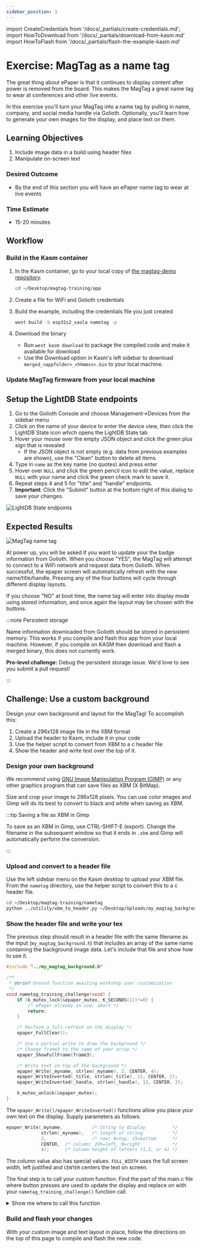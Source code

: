 ```yaml
---
sidebar_position: 3
---
```


import CreateCredentials from '/docs/\_partials/create-credentials.md';
import HowToDownload from '/docs/\_partials/download-from-kasm.md'
import HowToFlash from '/docs/\_partials/flash-the-example-kasm.md'

# Exercise: MagTag as a name tag

The great thing about ePaper is that it continues to display content after power
is removed from the board. This makes the MagTag a great name tag to wear at
conferences and other live events.

In this exercise you'll turn your MagTag into a name tag by pulling in name,
company, and social media handle via Golioth. Optionally, you'll learn how to
generate your own images for the display, and place text on them.

## Learning Objectives

  1. Include image data in a build using header files
  2. Manipulate on-screen text

### Desired Outcome

* By the end of this section you will have an ePaper name tag to wear at live
  events

### Time Estimate

* 15-20 minutes

## Workflow

### Build in the Kasm container

1. In the Kasm container, go to your local copy of [the magtag-demo repository](https://github.com/golioth/magtag-demo).

    ```bash
    cd ~/Desktop/magtag-training/app
    ```
2. Create a file for WiFi and Golioth credentials

  <CreateCredentials/>

3. Build the example, including the credentials file you just created

    ```bash
    west build -b esp32s2_saola nametag -p
    ```

4. Download the binary

    * Run `west kasm download` to package the compiled code and make it
      available for download
    * Use the Download option in Kasm's left sidebar to download
      `merged_<appfolder>_<hhmmss>.bin` to your local machine.

  <HowToDownload/>

### Update MagTag firmware from your local machine

<HowToFlash/>

## Setup the LightDB State endpoints

1. Go to the Golioth Console and choose Management&rarr;Devices from the sidebar
   menu
2. Click on the name of your device to enter the device view, then click the
   LightDB State icon which opens the LightDB State tab
3. Hover your mouse over the empty JSON object and click the green plus sign
   that is revealed
    * If the JSON object is not empty (e.g. data from previous examples are
      shown), use the "Clean" button to delete all items
4. Type in `name` as the key name (no quotes) and press enter
5. Hover over `NULL` and click the green pencil icon to edit the value, replace
   `NULL` with your name and click the green check mark to save it.
6. Repeat steps 4 and 5 for "title" and "handle" endpoints.
7. **Important**: Click the "Submit" button at the bottom right of this dialog
to save your changes.

  ![LightDB State endpoints](assets/nametag-endpoints.png)


## Expected Results

![MagTag name tag](assets/nametag-display.jpg)

At power up, you will be asked if you want to update your the badge information
from Golioth. When you choose "YES", the MagTag will attempt to connect to a
WiFi network and request data from Golioth. When successful, the epaper screen
will automatically refresh with the new name/title/handle. Pressing any of the
four buttons will cycle through different display layouts.

If you choose "NO" at boot time, the name tag will enter into display mode using
stored information, and once again the layout may be chosen with the buttons.

:::note Persistent storage

Name information downloaded from Golioth should be stored in persistent memory.
This works if you compile and flash this app from your local machine. However,
if you compile on KASM then download and flash a merged binary, this does not
currently work.

**Pro-level challenge:** Debug the persistent storage issue. We'd
love to see you submit a pull request!

:::

## Challenge: Use a custom background

Design your own background and layout for the MagTag! To accomplish this:

1. Create a 296x128 image file in the XBM format
2. Upload the header to Kasm, include it in your code
3. Use the helper script to convert from XBM to a c header file
4. Show the header and write text over the top of it.

### Design your own background

We recommend using [GNU Image Manipulation Program
(GIMP)](https://www.gimp.org/) or any other graphics program that can save files
as XBM (X BitMap).

Size and crop your image to 296x128 pixels. You can use color images and Gimp
will do its best to convert to black and white when saving as XBM.

:::tip Saving a file as XBM in Gimp

To save as an XBM in Gimp, use CTRL-SHIFT-E (export). Change the filename in the
subsequent window so that it ends in `.xbm` and Gimp will automatically perform
the conversion.

:::

### Upload and convert to a header file

Use the left sidebar menu on the Kasm desktop to upload your XBM file. From the
`nametag` directory, use the helper script to convert this to a c header file.

```bash
cd ~/Desktop/magtag-training/nametag
python ../utility/xbm_to_header.py ~/Desktop/Uploads/my_magtag_background.xbm
```

### Show the header file and write your tex

The previous step should result in a header file with the same filename as the
input (`my_magtag_background.h`) that includes an array of the same name
containing the background image data. Let's include that file and show how to
use it.

```c
#include "../my_magtag_background.h"

/**
 * @brief Unused function awaiting workshop user customization
 */
void nametag_training_challenge(void) {
	if (k_mutex_lock(&epaper_mutex, K_SECONDS(1))!=0) {
		/* ePaper already in use, abort */
		return;
	}

	/* Perform a full-refresh on the display */
	epaper_FullClear();

	/* Use a partial write to draw the background */
	/* Change frame3 to the name of your array */
	epaper_ShowFullFrame(frame3);

	/* Write text on top of the background */
	epaper_Write(_myname, strlen(_myname), 2, CENTER, 4);
	epaper_WriteInverted(_title, strlen(_title), 11, CENTER, 2);
	epaper_WriteInverted(_handle, strlen(_handle), 13, CENTER, 2);

	k_mutex_unlock(&epaper_mutex);
}
```

The `epaper_Write()/epaper_WriteInverted()` functions allow you place your own
text on the display. Supply parameters as follows:

```c
epaper_Write(_myname,           /* String to display          */
             strlen(_myname),   /* length of string           */
             2,                 /* row; 0=top, 15=bottom      */
             CENTER,  /* column; 295=left, 0=right            */
             4);      /* Column height of letters (1,2, or 4) */
```

The column value also has special values. `FULL_WIDTH` uses the full screen
width, left justified and `CENTER` centers the text on screen.

The final step is to call your custom function. Find the part of the main.c file
where button presses are used to update the display and replace on with your
`nametag_training_challenge()` function call.

<details><summary>Show me where to call this function</summary>

Search for the following code in the `nametag/src/main.c` file.

```c
/* Update the ePaper frame */
switch(i) {
    case 1:
        nametag_green();
        break;
    case 2:
        nametag_blue();
        break;
    case 3:
        nametag_yellow();
        break;
    case 4:
        nametag_rainbow();
        break;
    default:
        nametag_red();
}
```

Replace any of the nametag function calls with your custom functions. Just note
that the `nametag_rainbow()` function is what is used to connect to Golioth to
download name/title/handle updates at boot time.

</details>

### Build and flash your changes

With your custom image and text layout in place, follow the directions on the
top of this page to compile and flash the new code.
